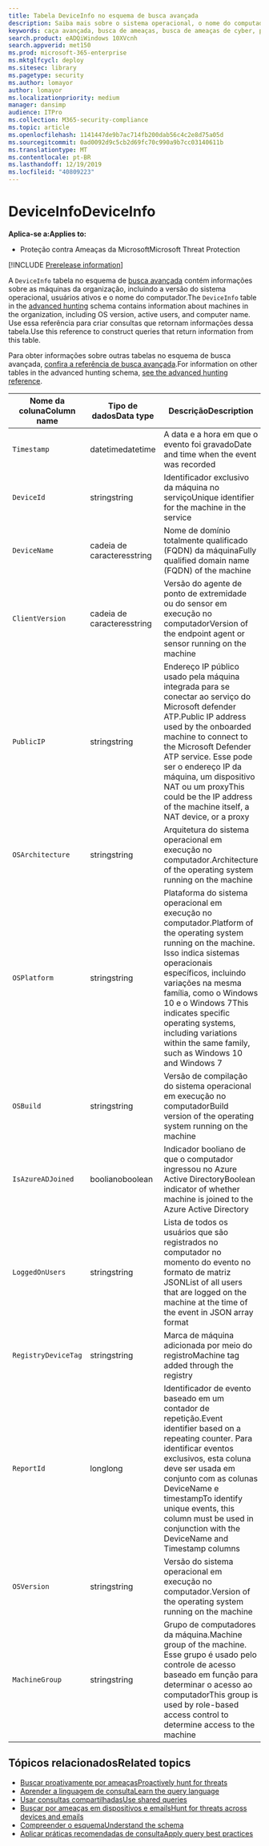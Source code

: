 ```yaml
---
title: Tabela DeviceInfo no esquema de busca avançada
description: Saiba mais sobre o sistema operacional, o nome do computador e outras informações do computador na tabela DeviceInfo do esquema de busca avançada
keywords: caça avançada, busca de ameaças, busca de ameaças de cyber, pesquisa, consulta, telemetria, referência de esquema, Kusto, tabela, coluna, tipo de dados, descrição, machineinfo, DeviceInfo, dispositivo, máquina, sistema operacional, plataforma, usuários
search.product: eADQiWindows 10XVcnh
search.appverid: met150
ms.prod: microsoft-365-enterprise
ms.mktglfcycl: deploy
ms.sitesec: library
ms.pagetype: security
ms.author: lomayor
author: lomayor
ms.localizationpriority: medium
manager: dansimp
audience: ITPro
ms.collection: M365-security-compliance
ms.topic: article
ms.openlocfilehash: 1141447de9b7ac714fb200dab56c4c2e8d75a05d
ms.sourcegitcommit: 0ad0092d9c5cb2d69fc70c990a9b7cc03140611b
ms.translationtype: MT
ms.contentlocale: pt-BR
ms.lasthandoff: 12/19/2019
ms.locfileid: "40809223"
---
```

# <a name="deviceinfo"></a><span data-ttu-id="ed6f8-104">DeviceInfo</span><span class="sxs-lookup"><span data-stu-id="ed6f8-104">DeviceInfo</span></span>

<span data-ttu-id="ed6f8-105">**Aplica-se a:**</span><span class="sxs-lookup"><span data-stu-id="ed6f8-105">**Applies to:**</span></span>
- <span data-ttu-id="ed6f8-106">Proteção contra Ameaças da Microsoft</span><span class="sxs-lookup"><span data-stu-id="ed6f8-106">Microsoft Threat Protection</span></span>

[!INCLUDE [Prerelease information](../includes/prerelease.md)]

<span data-ttu-id="ed6f8-107">A `DeviceInfo` tabela no esquema de [busca avançada](advanced-hunting-overview.md) contém informações sobre as máquinas da organização, incluindo a versão do sistema operacional, usuários ativos e o nome do computador.</span><span class="sxs-lookup"><span data-stu-id="ed6f8-107">The `DeviceInfo` table in the [advanced hunting](advanced-hunting-overview.md) schema contains information about machines in the organization, including OS version, active users, and computer name.</span></span> <span data-ttu-id="ed6f8-108">Use essa referência para criar consultas que retornam informações dessa tabela.</span><span class="sxs-lookup"><span data-stu-id="ed6f8-108">Use this reference to construct queries that return information from this table.</span></span>

<span data-ttu-id="ed6f8-109">Para obter informações sobre outras tabelas no esquema de busca avançada, [confira a referência de busca avançada](advanced-hunting-schema-tables.md).</span><span class="sxs-lookup"><span data-stu-id="ed6f8-109">For information on other tables in the advanced hunting schema, [see the advanced hunting reference](advanced-hunting-schema-tables.md).</span></span>

| <span data-ttu-id="ed6f8-110">Nome da coluna</span><span class="sxs-lookup"><span data-stu-id="ed6f8-110">Column name</span></span> | <span data-ttu-id="ed6f8-111">Tipo de dados</span><span class="sxs-lookup"><span data-stu-id="ed6f8-111">Data type</span></span> | <span data-ttu-id="ed6f8-112">Descrição</span><span class="sxs-lookup"><span data-stu-id="ed6f8-112">Description</span></span> |
|-------------|-----------|-------------|
| `Timestamp` | <span data-ttu-id="ed6f8-113">datetime</span><span class="sxs-lookup"><span data-stu-id="ed6f8-113">datetime</span></span> | <span data-ttu-id="ed6f8-114">A data e a hora em que o evento foi gravado</span><span class="sxs-lookup"><span data-stu-id="ed6f8-114">Date and time when the event was recorded</span></span> |
| `DeviceId` | <span data-ttu-id="ed6f8-115">string</span><span class="sxs-lookup"><span data-stu-id="ed6f8-115">string</span></span> | <span data-ttu-id="ed6f8-116">Identificador exclusivo da máquina no serviço</span><span class="sxs-lookup"><span data-stu-id="ed6f8-116">Unique identifier for the machine in the service</span></span> |
| `DeviceName` | <span data-ttu-id="ed6f8-117">cadeia de caracteres</span><span class="sxs-lookup"><span data-stu-id="ed6f8-117">string</span></span> | <span data-ttu-id="ed6f8-118">Nome de domínio totalmente qualificado (FQDN) da máquina</span><span class="sxs-lookup"><span data-stu-id="ed6f8-118">Fully qualified domain name (FQDN) of the machine</span></span> |
| `ClientVersion` | <span data-ttu-id="ed6f8-119">cadeia de caracteres</span><span class="sxs-lookup"><span data-stu-id="ed6f8-119">string</span></span> | <span data-ttu-id="ed6f8-120">Versão do agente de ponto de extremidade ou do sensor em execução no computador</span><span class="sxs-lookup"><span data-stu-id="ed6f8-120">Version of the endpoint agent or sensor running on the machine</span></span> |
| `PublicIP` | <span data-ttu-id="ed6f8-121">string</span><span class="sxs-lookup"><span data-stu-id="ed6f8-121">string</span></span> | <span data-ttu-id="ed6f8-122">Endereço IP público usado pela máquina integrada para se conectar ao serviço do Microsoft defender ATP.</span><span class="sxs-lookup"><span data-stu-id="ed6f8-122">Public IP address used by the onboarded machine to connect to the Microsoft Defender ATP service.</span></span> <span data-ttu-id="ed6f8-123">Esse pode ser o endereço IP da máquina, um dispositivo NAT ou um proxy</span><span class="sxs-lookup"><span data-stu-id="ed6f8-123">This could be the IP address of the machine itself, a NAT device, or a proxy</span></span> |
| `OSArchitecture` | <span data-ttu-id="ed6f8-124">string</span><span class="sxs-lookup"><span data-stu-id="ed6f8-124">string</span></span> | <span data-ttu-id="ed6f8-125">Arquitetura do sistema operacional em execução no computador.</span><span class="sxs-lookup"><span data-stu-id="ed6f8-125">Architecture of the operating system running on the machine</span></span> |
| `OSPlatform` | <span data-ttu-id="ed6f8-126">string</span><span class="sxs-lookup"><span data-stu-id="ed6f8-126">string</span></span> | <span data-ttu-id="ed6f8-127">Plataforma do sistema operacional em execução no computador.</span><span class="sxs-lookup"><span data-stu-id="ed6f8-127">Platform of the operating system running on the machine.</span></span> <span data-ttu-id="ed6f8-128">Isso indica sistemas operacionais específicos, incluindo variações na mesma família, como o Windows 10 e o Windows 7</span><span class="sxs-lookup"><span data-stu-id="ed6f8-128">This indicates specific operating systems, including variations within the same family, such as Windows 10 and Windows 7</span></span> |
| `OSBuild` | <span data-ttu-id="ed6f8-129">string</span><span class="sxs-lookup"><span data-stu-id="ed6f8-129">string</span></span> | <span data-ttu-id="ed6f8-130">Versão de compilação do sistema operacional em execução no computador</span><span class="sxs-lookup"><span data-stu-id="ed6f8-130">Build version of the operating system running on the machine</span></span> |
| `IsAzureADJoined` | <span data-ttu-id="ed6f8-131">booliano</span><span class="sxs-lookup"><span data-stu-id="ed6f8-131">boolean</span></span> | <span data-ttu-id="ed6f8-132">Indicador booliano de que o computador ingressou no Azure Active Directory</span><span class="sxs-lookup"><span data-stu-id="ed6f8-132">Boolean indicator of whether machine is joined to the Azure Active Directory</span></span> |
| `LoggedOnUsers` | <span data-ttu-id="ed6f8-133">string</span><span class="sxs-lookup"><span data-stu-id="ed6f8-133">string</span></span> | <span data-ttu-id="ed6f8-134">Lista de todos os usuários que são registrados no computador no momento do evento no formato de matriz JSON</span><span class="sxs-lookup"><span data-stu-id="ed6f8-134">List of all users that are logged on the machine at the time of the event in JSON array format</span></span> |
| `RegistryDeviceTag` | <span data-ttu-id="ed6f8-135">string</span><span class="sxs-lookup"><span data-stu-id="ed6f8-135">string</span></span> | <span data-ttu-id="ed6f8-136">Marca de máquina adicionada por meio do registro</span><span class="sxs-lookup"><span data-stu-id="ed6f8-136">Machine tag added through the registry</span></span> |
| `ReportId` | <span data-ttu-id="ed6f8-137">long</span><span class="sxs-lookup"><span data-stu-id="ed6f8-137">long</span></span> | <span data-ttu-id="ed6f8-138">Identificador de evento baseado em um contador de repetição.</span><span class="sxs-lookup"><span data-stu-id="ed6f8-138">Event identifier based on a repeating counter.</span></span> <span data-ttu-id="ed6f8-139">Para identificar eventos exclusivos, esta coluna deve ser usada em conjunto com as colunas DeviceName e timestamp</span><span class="sxs-lookup"><span data-stu-id="ed6f8-139">To identify unique events, this column must be used in conjunction with the DeviceName and Timestamp columns</span></span> |
| `OSVersion` | <span data-ttu-id="ed6f8-140">string</span><span class="sxs-lookup"><span data-stu-id="ed6f8-140">string</span></span> | <span data-ttu-id="ed6f8-141">Versão do sistema operacional em execução no computador.</span><span class="sxs-lookup"><span data-stu-id="ed6f8-141">Version of the operating system running on the machine</span></span> |
| `MachineGroup` | <span data-ttu-id="ed6f8-142">string</span><span class="sxs-lookup"><span data-stu-id="ed6f8-142">string</span></span> | <span data-ttu-id="ed6f8-143">Grupo de computadores da máquina.</span><span class="sxs-lookup"><span data-stu-id="ed6f8-143">Machine group of the machine.</span></span> <span data-ttu-id="ed6f8-144">Esse grupo é usado pelo controle de acesso baseado em função para determinar o acesso ao computador</span><span class="sxs-lookup"><span data-stu-id="ed6f8-144">This group is used by role-based access control to determine access to the machine</span></span> |

## <a name="related-topics"></a><span data-ttu-id="ed6f8-145">Tópicos relacionados</span><span class="sxs-lookup"><span data-stu-id="ed6f8-145">Related topics</span></span>
- [<span data-ttu-id="ed6f8-146">Buscar proativamente por ameaças</span><span class="sxs-lookup"><span data-stu-id="ed6f8-146">Proactively hunt for threats</span></span>](advanced-hunting-overview.md)
- [<span data-ttu-id="ed6f8-147">Aprender a linguagem de consulta</span><span class="sxs-lookup"><span data-stu-id="ed6f8-147">Learn the query language</span></span>](advanced-hunting-query-language.md)
- [<span data-ttu-id="ed6f8-148">Usar consultas compartilhadas</span><span class="sxs-lookup"><span data-stu-id="ed6f8-148">Use shared queries</span></span>](advanced-hunting-shared-queries.md)
- [<span data-ttu-id="ed6f8-149">Buscar por ameaças em dispositivos e emails</span><span class="sxs-lookup"><span data-stu-id="ed6f8-149">Hunt for threats across devices and emails</span></span>](advanced-hunting-query-emails-devices.md)
- [<span data-ttu-id="ed6f8-150">Compreender o esquema</span><span class="sxs-lookup"><span data-stu-id="ed6f8-150">Understand the schema</span></span>](advanced-hunting-schema-tables.md)
- [<span data-ttu-id="ed6f8-151">Aplicar práticas recomendadas de consulta</span><span class="sxs-lookup"><span data-stu-id="ed6f8-151">Apply query best practices</span></span>](advanced-hunting-best-practices.md)